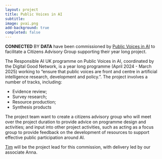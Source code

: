 ```yaml
---
layout: project
title: Public Voices in AI
subtitle: 
image: pvai.png
add-background: true
completed: false
---
```

**CONNECTED** BY **DATA** have been commissioned by [Public Voices in AI](https://digitalgood.net/dg-research/public-voices-in-ai/) to facilitate a Citizens Advisory Group supporting their year long project.

<!--more-->
The Responsible AI UK programme on Public Voices in AI, coordinated by the Digital Good Network, is a year long programme (April 2024 - March 2025) working to “ensure that public voices are front and centre in artificial intelligence research, development and policy.”.
The project involves a number of tracks, including:
* Evidence review;
* Survey research;
* Resource production;
* Synthesis products

The project team want to create a citizens advisory group who will meet over the project duration to provide advice on programme design and activities; and 
input into other project activities, such as acting as a focus group to provide feedback on the development of resources to support effective public participation around AI.

[Tim](https://connectedbydata.org/people/tim-davies) will be the project lead for this commission, with delivery led by our associate Anna.